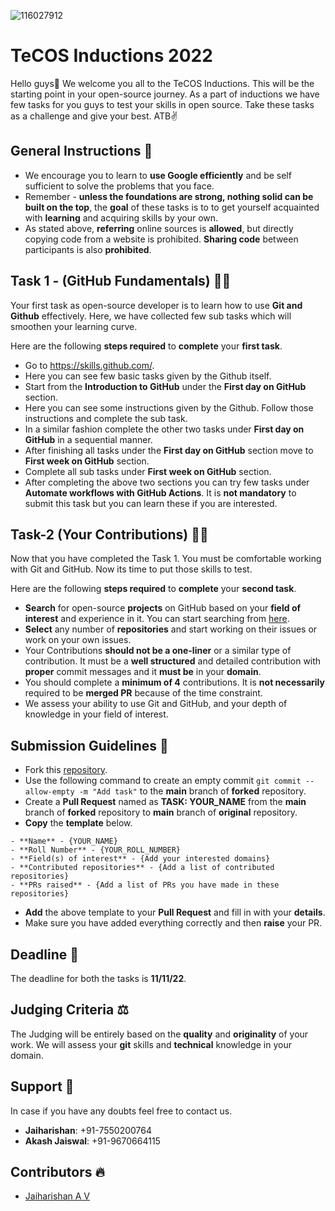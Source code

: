 ![116027912](https://user-images.githubusercontent.com/78893503/199980003-ca0dbcf6-052b-4c43-bc59-21d2cca37adf.png)

# TeCOS Inductions 2022

Hello guys👋 We welcome you all to the TeCOS Inductions. This will be the starting point in your open-source journey. As a part of inductions we have few tasks for you guys to test your skills in open source. Take these tasks as a challenge and give your best. ATB✌️   


## General Instructions 🌟

- We encourage you to learn to **use Google efficiently** and be self sufficient to solve the problems that you face. 
- Remember - **unless the foundations are strong, nothing solid can be built on the top**, the **goal** of these tasks is to to get yourself acquainted with **learning** and acquiring skills by your own.
- As stated above, **referring** online sources is **allowed**, but directly copying code from a website is prohibited. **Sharing code** between participants is also **prohibited**. 

## Task 1 - (GitHub Fundamentals) 🧑‍💻
Your first task as open-source developer is to learn how to use **Git and Github** effectively. Here, we have collected few sub tasks which will smoothen your learning curve.

Here are the following **steps required** to **complete** your **first task**.
- Go to https://skills.github.com/.
- Here you can see few basic tasks given by the Github itself.
- Start from the **Introduction to GitHub** under the **First day on GitHub** section.
- Here you can see some instructions given by the Github. Follow those instructions and complete the sub task.
- In a similar fashion complete the other two tasks under **First day on GitHub** in a sequential manner.
- After finishing all tasks under the **First day on GitHub** section move to **First week on GitHub** section.
- Complete all sub tasks under **First week on GitHub** section.
- After completing the above two sections you can try few tasks under **Automate workflows with GitHub Actions**. It is **not mandatory** to submit this task but you can learn these if you are interested.

## Task-2 (Your Contributions) 🧑‍💻
Now that you have completed the Task 1. You must be comfortable working with Git and GitHub. Now its time to put those skills to test. 

Here are the following **steps required** to **complete** your **second task**.
- **Search** for open-source **projects** on GitHub based on your **field of interest** and experience in it. You can start searching from [here](https://github.com/explore?trending=repositories).
- **Select** any number of **repositories** and start working on their issues or work on your own issues.
- Your Contributions **should not be a one-liner** or a similar type of contribution. It must be a **well structured** and detailed contribution with **proper** commit messages and it **must be** in your **domain**.
- You should complete a **minimum of 4** contributions. It is **not necessarily** required to be **merged PR** because of the time constraint.
- We assess your ability to use Git and GitHub, and your depth of knowledge in your field of interest.

## Submission Guidelines 📩
- Fork this [repository](https://github.com/TeCOS-NIT-Trichy/Inductions-22).
- Use the following command to create an empty commit `git commit --allow-empty -m "Add task"` to the **main** branch of **forked** repository.
- Create a **Pull Request** named as **TASK: YOUR_NAME** from the **main** branch of **forked** repository to **main** branch of **original** repository.
- **Copy** the **template** below.

```
- **Name** - {YOUR_NAME}
- **Roll Number** - {YOUR_ROLL_NUMBER}
- **Field(s) of interest** - {Add your interested domains}
- **Contributed repositories** - {Add a list of contributed repositories}
- **PRs raised** - {Add a list of PRs you have made in these repositories}
```
- **Add** the above template to your **Pull Request** and fill in with your **details**. 
-  Make sure you have added everything correctly and then **raise** your PR.

## Deadline 🎯
The deadline for both the tasks is **11/11/22**.


## Judging Criteria ⚖️
The Judging will be entirely based on the **quality** and **originality** of your work. We will assess your **git** skills and **technical** knowledge in your domain.

## Support 🤔
In case if you have any doubts feel free to contact us.

- **Jaiharishan**: +91-7550200764
- **Akash Jaiswal**: +91-9670664115

## Contributors 🔥
- [Jaiharishan A V](https://github.com/Jaiharishan)

